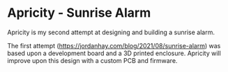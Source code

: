 # Apricity - Sunrise Alarm

Apricity is my second attempt at designing and building a sunrise alarm. 

The first attempt (https://jordanhay.com/blog/2021/08/sunrise-alarm) was based upon a development board and a 3D printed enclosure. Apricity will improve upon this design with a custom PCB and firmware. 